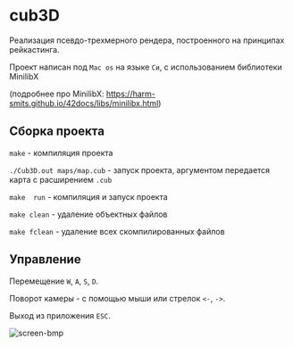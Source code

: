 # cub3D

 Реализация псевдо-трехмерного рендера, построенного на принципах рейкастинга.
 
 Проект написан под ```Mac os``` на языке ```Си```, с использованием библиотеки MinilibX
 
 (подробнее про MinilibX: https://harm-smits.github.io/42docs/libs/minilibx.html)

## Cборка проекта

```make``` - компиляция проекта

```./Cub3D.out maps/map.cub``` - запуск проекта, аргументом передается карта с расширением ```.cub```

```make  run``` - компиляция и запуск проекта

```make clean``` - удаление объектных файлов

```make fclean``` - удаление всех скомпилированных файлов

## Управление

Перемещение ```W```, ```A```, ```S```, ```D```.

Поворот камеры - с помощью мыши или стрелок ```<-```, ```->```.

Выход из приложения ```ESC```.

![screen-bmp](./cub3d_1.png)
